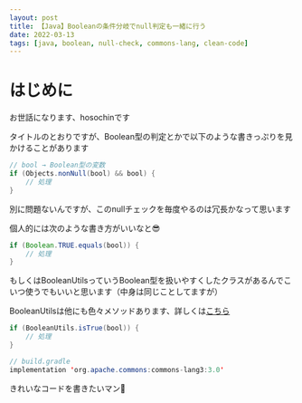 ```yaml
---
layout: post
title: 【Java】Booleanの条件分岐でnull判定も一緒に行う
date: 2022-03-13
tags: [java, boolean, null-check, commons-lang, clean-code]
---
```


# はじめに

お世話になります、hosochinです

タイトルのとおりですが、Boolean型の判定とかで以下のような書きっぷりを見かけることがあります

```java
// bool → Boolean型の変数
if (Objects.nonNull(bool) && bool) {
    // 処理
}
```

別に問題ないんですが、このnullチェックを毎度やるのは冗長かなって思います

個人的には次のような書き方がいいなと😎

```java
if (Boolean.TRUE.equals(bool)) {
    // 処理
}
```

もしくはBooleanUtilsっていうBoolean型を扱いやすくしたクラスがあるんでこいつ使うでもいいと思います（中身は同じことしてますが）

BooleanUtilsは他にも色々メソッドあります、詳しくは[こちら](https://commons.apache.org/proper/commons-lang/javadocs/api-release/org/apache/commons/lang3/BooleanUtils.html)

```java
if (BooleanUtils.isTrue(bool)) {
    // 処理
}

// build.gradle
implementation 'org.apache.commons:commons-lang3:3.0'
```

きれいなコードを書きたいマン🍺